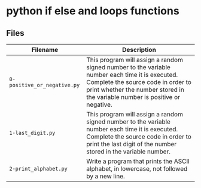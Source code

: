 # python if else and loops functions
## Files
| Filename | Description |
| -------- | ----------- |
| `0-positive_or_negative.py` | This program will assign a random signed number to the variable number each time it is executed. Complete the source code in order to print whether the number stored in the variable number is positive or negative. |
| `1-last_digit.py` | This program will assign a random signed number to the variable number each time it is executed. Complete the source code in order to print the last digit of the number stored in the variable number. |
| `2-print_alphabet.py` | Write a program that prints the ASCII alphabet, in lowercase, not followed by a new line. |